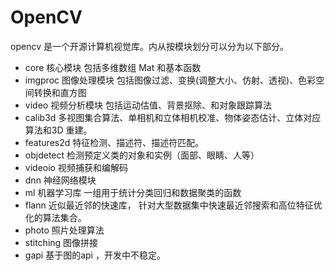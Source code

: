 # OpenCV

opencv 是一个开源计算机视觉库。内从按模块划分可以分为以下部分。
  - core 核心模块 包括多维数组 Mat 和基本函数
  - imgproc 图像处理模块 包括图像过滤、变换(调整大小、仿射、透视)、色彩空间转换和直方图
  - video 视频分析模块 包括运动估值、背景抠除、和对象跟踪算法
  - calib3d 多视图集合算法、单相机和立体相机校准、物体姿态估计、立体对应算法和3D 重建。
  - features2d 特征检测、描述符、描述符匹配。
  - objdetect 检测预定义类的对象和实例（面部、眼睛、人等）
  - videoio 视频捕获和编解码
  - dnn 神经网络模块
  - ml 机器学习库 一组用于统计分类回归和数据聚类的函数
  - flann 近似最近邻的快速库， 针对大型数据集中快速最近邻搜索和高位特征优化的算法集合。
  - photo 照片处理算法
  - stitching 图像拼接
  - gapi 基于图的api ，开发中不稳定。